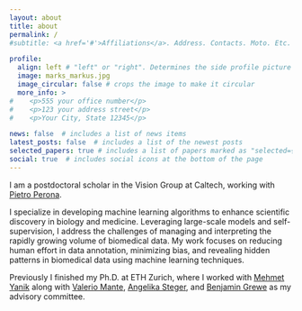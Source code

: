 ```yaml
---
layout: about
title: about
permalink: /
#subtitle: <a href='#'>Affiliations</a>. Address. Contacts. Moto. Etc.

profile:
  align: left # "left" or "right". Determines the side profile picture is shown on
  image: marks_markus.jpg
  image_circular: false # crops the image to make it circular
  more_info: >
#    <p>555 your office number</p>
#    <p>123 your address street</p>
#    <p>Your City, State 12345</p>

news: false  # includes a list of news items
latest_posts: false  # includes a list of the newest posts
selected_papers: true # includes a list of papers marked as "selected={true}"
social: true  # includes social icons at the bottom of the page
---
```


I am a postdoctoral scholar in the Vision Group at Caltech, working with [Pietro Perona](https://scholar.google.com/citations?user=j29kMCwAAAAJ&hl=en&oi=ao).

I specialize in developing machine learning algorithms to enhance scientific discovery in biology and medicine. Leveraging large-scale models and self-supervision, I address the challenges of managing and interpreting the rapidly growing volume of biomedical data. My work focuses on reducing human effort in data annotation, minimizing bias, and revealing hidden patterns in biomedical data using machine learning techniques.

Previously I finished my Ph.D. at ETH Zurich, where I worked with [Mehmet Yanik](https://scholar.google.com/citations?user=_-KTH7wAAAAJ&hl=en) along with [Valerio Mante](https://scholar.google.com/citations?hl=en&user=2hu9WYkAAAAJ), [Angelika Steger](https://scholar.google.com/citations?hl=en&user=Kzeoyq8AAAAJ), and [Benjamin Grewe](https://scholar.google.com/citations?hl=en&user=ZA-1rh8AAAAJ) as my advisory committee.